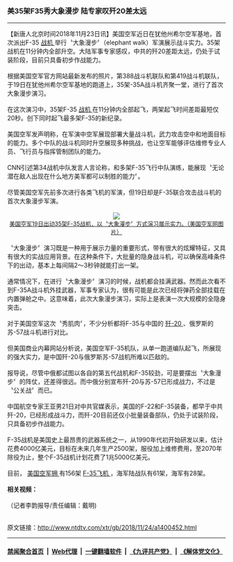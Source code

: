 ### 美35架F35秀大象漫步 陆专家叹歼20差太远
------------------------

<div class="wysiwyg">
 【新唐人北京时间2018年11月23日讯】美国空军近日在犹他州希尔空军基地，首次派出F-35
 <a href="http://www.ntdtv.com/xtr/gb/articlelistbytag_战机.html" target="_blank">
  战机
 </a>
 举行〝大象漫步〞（elephant walk）军演展示战斗实力。35架战机在11分钟内全部升空。大陆军事专家感叹，中共的歼20差距太远，仍处于试装阶段，目前只具备初步作战能力。
 <br/>
 <br/>
 根据美国空军官方网站最新发布的照片，第388战斗机联队和第419战斗机联队，于19日在犹他州希尔空军基地的跑道上，35架-35A战斗机齐聚一堂，进行了首次大象漫步演习。
 <br/>
 <br/>
 在这次演习中，35架F-35
 <a href="http://www.ntdtv.com/xtr/gb/articlelistbytag_战机.html" target="_blank">
  战机
 </a>
 在11分钟内全部起飞，两架起飞时间差距最短仅20秒。创下同时起飞最多架F-35的新纪录。
 <br/>
 <br/>
 美国空军发声明称，在军演中空军展现部署大量战斗机，武力攻击空中和地面目标的能力。多个中队的战斗机同时升空展现多种挑战，也让空军能够评估维修专业人员、飞行员与指挥管制团队的能力。
 <br/>
 <br/>
 CNN引述第34战机中队发言人言论称，和多架F-35飞行中队演练，能展现〝无论潜在敌人出现在什么地方美军都可以制胜的能力〞。
 <br/>
 <br/>
 尽管美国空军先前多次进行各类飞机的军演，但19日却是F-35联合攻击战斗机的首次大象漫步军演。
 <br/>
 <br/>
 <center>
  <a href="http://imgs.ntdtv.com/pic/2018/11-23/p9139181a389523873.jpg" target="_blank">
   <img border="0" src="http://imgs.ntdtv.com/pic/2018/11-23/p9139181a389523873-ss.jpg"/>
   <br/>
   <font size="-1">
    美国空军19日出动35架F-35战机，以〝大象漫步〞方式演习展示实力。（美国空军网图片）
   </font>
  </a>
 </center>
 <br/>
 〝大象漫步〞演习既是一种用于展示力量的重要形式，带有很大的炫耀特征，又具有很大的实战应用背景。在这种条件下，大批量的隐身战斗机，可以确保高峰条件下的出动，基本上每间隔2～3秒钟就能打出一架。
 <br/>
 <br/>
 通常情况下，在进行〝大象漫步〞演习的时候，战机都会挂满武器。然而此次看不到F-35A战斗机外挂武器，军事专家认为，很有可能是此次已经将弹药全部挂载在内置弹舱之中。这意味着，此次大象漫步演习，实际上是表演一次大规模的全隐身突击。
 <br/>
 <br/>
 对于美国空军这次〝秀肌肉〞，不少分析都将F-35与中国的
 <a href="http://www.ntdtv.com/xtr/gb/articlelistbytag_歼-20.html" target="_blank">
  歼-20
 </a>
 、俄罗斯的苏-57战斗机进行对比。
 <br/>
 <br/>
 但美国商业内幕网站分析说，美国空军F-35机队，从单一跑道编队起飞，所展现的强大实力，是中国歼-20与俄罗斯苏-57战机所难以匹敌的。
 <br/>
 <br/>
 报导说，尽管中俄都试图以各自的第五代战机和F-35较劲，可是要摆出〝大象漫步〞的阵仗，还差得很远。而中俄分别宣布歼-20与苏-57已形成战力，不过是〝公关战〞而已。
 <br/>
 <br/>
 中国航空专家王亚男21日对中共官媒表示，美国的F-22和F-35装备，都早于中共歼-20，已经形成战斗力，而歼-20目前还仅小批量装备部队，仍处于试装阶段，只具备初步作战能力。
 <br/>
 <br/>
 F-35战机是美国史上最昂贵的武器系统之一，从1990年代初开始研发以来，估计花费4000亿美元，目标在未来几年生产2500架，服役加上维修费用，至2070年除役为止，整个F-35战机计划花费了1兆5000亿美元。
 <br/>
 <br/>
 目前，
 <a href="http://www.ntdtv.com/xtr/gb/articlelistbytag_美国空军拥.html" target="_blank">
  美国空军拥
 </a>
 有156架
 <a href="http://www.ntdtv.com/xtr/gb/articlelistbytag_F-35飞机.html" target="_blank">
  F-35飞机
 </a>
 ，海军陆战队有61架，海军有28架。
 <br/>
 <br/>
 <b>
  相关视频：
 </b>
 <center>
 </center>
 <br/>
 （记者李韵报导/责任编辑：戴明)
</div>

<br/>原文链接：http://www.ntdtv.com/xtr/gb/2018/11/24/a1400452.html


------------------------
#### [禁闻聚合首页](https://github.com/gfw-breaker/banned-news/blob/master/README.md) &nbsp;|&nbsp; [Web代理](https://github.com/gfw-breaker/open-proxy/blob/master/README.md) &nbsp;|&nbsp; [一键翻墙软件](https://github.com/gfw-breaker/nogfw/blob/master/README.md) &nbsp;|&nbsp; [《九评共产党》](https://github.com/gfw-breaker/9ping.md/blob/master/README.md#九评之一评共产党是什么) &nbsp;|&nbsp; [《解体党文化》](https://github.com/gfw-breaker/jtdwh.md/blob/master/README.md#绪论)
